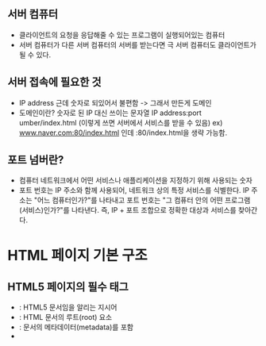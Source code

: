## 서버 컴퓨터
- 클라이언트의 요청을 응답해줄 수 있는 프로그램이 실행되어있는 컴퓨터
- 서버 컴퓨터가 다른 서버 컴퓨터의 서버를 받는다면 극 서버 컴퓨터도 클라이언트가 될 수 있다.

## 서버 접속에 필요한 것
- IP address 근데 숫자로 되있어서 불편함 -> 그래서 만든게 도메인
- 도메인이란? 숫자로 된 IP 대신 쓰이는 문자열
	IP address:port umber/index.html (이렇게 쓰면 서버에서 서비스를 받을 수 있음)
  ex)  www.naver.com:80/index.html 인데 :80/index.html을 생략 가능함.
  
## 포트 넘버란?
- 컴퓨터 네트워크에서 어떤 서비스나 애플리케이션을 지정하기 위해 사용되는 숫자
- 포트 번호는 IP 주소와 함께 사용되어, 네트워크 상의 특정 서비스를 식별한다.
    IP 주소는 "어느 컴퓨터인가?"를 나타내고
    포트 번호는 "그 컴퓨터 안의 어떤 프로그램(서비스)인가?"를 나타낸다.
    즉, IP + 포트 조합으로 정확한 대상과 서비스를 찾아간다.

# HTML 페이지 기본 구조
## HTML5 페이지의 필수 태그
- <!DOCTYPE html> : HTML5 문서임을 알리는 지시어
- <html> : HTML 문서의 루트(root) 요소
- <head> : 문서의 메타데이터(metadata)를 포함
- <title> : 문서의 제목을 정의 (브라우저 탭에 표시됨)
- <body> : 실제로 브라우저에 보여지는 콘텐츠를 포함
	
## HTML 태그 특징
	- <start tag> contents </end tag>	<= elements. tree의 요소가 된다.
	- 시작 태그 종료 태그 모두 있는 경우와 시작 태그만 있는 경우가 있다.
	- 태그 속성은 대소문자 구분이 없다
	- 속성 값에 불필요한 공백 문자는 표준에 어긋난다.

# title 속성으로 툴팁 달기
```
  <!DOCTYPE html>
 <html>
 <head>
 <meta charset="utf-8">
 <title>툴팁 달기</title></head>
 <body>
 <h1 title="h1태그로 작성하였습니다.">
 1장 홈페이지</h1>
 <h2 title="h2태그로 작성하였습니다.">
 1절 HTML 언어</h2>
 </body>
 </html>
```
# <p>로 단락 나누기
```
<!DOCTYPE html>
 <html>
 <head>
 <meta charset="utf-8">
 <title>단락 나누기</title></head>
 <body>
 <h3>2 개의 단락 나누기</h3>
 <p>
 HTML 문서도 본문을여러단락으로
나눌수있다. CSS 스타일을 사용하면
단락단위로내어쓰기와들여쓰기가가능하다.</p>
 <p>
여러개의빈칸은하나로취급되며,
엔터키역시하나의빈칸으로처리된다.</p>
 </body>
 </html>
```
# <hr> 태그로 수평선 긋기  
```
<!DOCTYPE html>
 <html>
 <head>
 <meta charset="utf-8">
 <title>수평선 긋기</title></head>
 <body>
 <h3>수평선 긋기</h3>
 <hr>
 <p>hr 태그는 horizontal에서 딴 글자입니다.</p>
 <hr>
 <p>종료 태그&lt;/hr&gt;를 사용하지 않습니다.</p>
 </body>
 </html>
```
# <br>태그로 새로운 줄로 넘어가기
```
 <!DOCTYPE html>
 <html>
 <head>
 <meta charset="utf-8">
 <title>새로운 줄 넘어가기</title>
 </head>
 <body>
 <h3>새로운 줄 넘어가기</h3>
 <hr>
 &lt;br&gt; 태그로 다음 줄로 넘어갑니다.<br>
 2 개의 &lt;br&gt; 태그로 두 번 넘어 갑니다.<br><br>
잘보이나요? 
</body>
 </html>
```
# 문자, 기호, 심볼 입력
- 기호로 여백 표시한 것 - white characters(blank, tab, newline)
  여러번의 탭 스페이스바 엔터를 써도 하나의 빈칸으로 표현됨.
  여러 여백을 만들려면 &nbsp;를 사용. (한 번 쓸 때마다 빈칸 1개)
- HTML5의 문자 : 유니코드 문자셋, UTF-8코드 체계
# <pre>태그 - 개발자의 포맷 그대로 출력
```
<!DOCTYPE html>
 <html>
 <head>
 <meta charset="utf-8">
 <title>개발자의 포맷 그대로 출력</title></head>
 <body>
 <h3>개발자의 포맷그대로출력하기</h3>
 <hr>
 <p>
 &lt;p&gt; 태그를 사용하면
           여러 개의 빈 칸은 하나로, 
            여러 줄은 한 줄에 붙여 출력됩니다.</p>
 <hr>
 <pre>
그러나&lt;pre&gt; 태그를 사용하면
            사용자가입력한
            그대로출력됩니다.
 </pre>
 </body>
 </html>
```
# 텍스트 꾸미기
## HTML 텍스트 꾸미기 태그 정리
| 태그 | 의미 / 이름 | 설명 |
|------|--------------|------|
| `<b>` | Bold (굵게) | 텍스트를 굵게 표시 (의미 없음, 시각적 효과만) |
| `<strong>` | Strong Emphasis | 의미적으로 중요한 텍스트를 굵게 표시 |
| `<i>` | Italic (기울임) | 텍스트를 기울여 표시 (의미 없음, 시각적 효과만) |
| `<em>` | Emphasis | 의미적으로 강조된 텍스트를 기울여 표시 |
| `<u>` | Underline (밑줄) | 텍스트에 밑줄을 긋습니다 |
| `<mark>` | Highlight | 텍스트를 형광펜처럼 강조 (노란색 배경) |
| `<small>` | Small Text | 텍스트를 작게 표시 |
| `<sub>` | Subscript | 아래 첨자 텍스트 (예: H<sub>2</sub>O) |
| `<sup>` | Superscript | 위 첨자 텍스트 (예: E = mc<sup>2</sup>) |
| `<del>` | Deleted Text | 삭제된 텍스트처럼 취소선 표시 |
| `<ins>` | Inserted Text | 추가된 텍스트처럼 밑줄로 표시 |
# 블록 태그와 인라인 태그
## 태그 : 블록 태그와 인라인 태그로 구분.
## 블록 태그
- 항상 새 라인에서 시작하여 출력
- 양 옆에 다른 콘텐트를 배치하지 않고 한 라인 독점 사용
- 가장 많이 사용되는 블록 태그 : <div>
## 인라인 태그
- 블록속에삽입되어블록의일부로출력
- 가장많이사용된인라인태그: <span>

## <div> 블록과<span> 인라인
```
<!DOCTYPE html>
 <html>
 <head>
 <meta charset="utf-8">
 <title>&lt;div&gt;블록과&lt;span&gt;인라인</title>
 </head>
 <body>
 <h3>사랑</h3>
 <hr>
 <div style="background-color:skyblue; padding:20px;">
내가사람의방언과천사의말을할지라도
<span style="color:red">사랑</span>이없으면
소리나는구리와울리는꽹과리가되고,
 <span style="color:red">사랑</span>이없으면아무
것도아니라.
 </div>
 <p>
 ~우리서로사랑하며살아요~
 </p>
 </body>
 </html>
```
## Block Element
- HTML 요소 중에서 기본적으로 새로운 줄(라인)을 차지하며, 화면 전체 너비(부모 요소의 가로 공간)를 차지하는 요소
- 자기 자신이 줄 바꿈을 만들고, 세로 방향으로 쌓인다(stack)**는 특징
